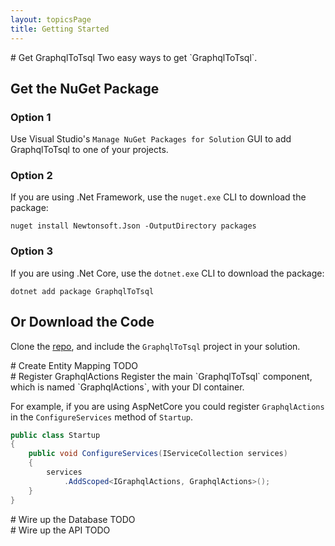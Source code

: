 ```yaml
---
layout: topicsPage
title: Getting Started
---
```


<div markdown="1">
# Get GraphqlToTsql
Two easy ways to get `GraphqlToTsql`.

## Get the NuGet Package

### Option 1
Use Visual Studio's `Manage NuGet Packages for Solution` GUI to add GraphqlToTsql
to one of your projects.

### Option 2
If you are using .Net Framework, use the `nuget.exe` CLI to download the package:

```
nuget install Newtonsoft.Json -OutputDirectory packages
```

### Option 3
If you are using .Net Core, use the `dotnet.exe` CLI to download the package:

```
dotnet add package GraphqlToTsql
```

## Or Download the Code
Clone the [repo](https://github.com/stevekerrick/GraphqlToTsql),
and include the `GraphqlToTsql` project in your solution.
</div>

<div markdown="1">
# Create Entity Mapping
TODO


</div>

<div markdown="1">
# Register GraphqlActions
Register the main `GraphqlToTsql` component, which is named `GraphqlActions`, with your DI container.

For example, if you are using AspNetCore you could register `GraphqlActions` in the `ConfigureServices`
method of `Startup`.

```csharp
public class Startup
{
    public void ConfigureServices(IServiceCollection services)
    {
        services
            .AddScoped<IGraphqlActions, GraphqlActions>();
    }
}
```
</div>

<div markdown="1">
# Wire up the Database
TODO


</div>

<div markdown="1">
# Wire up the API
TODO


</div>
